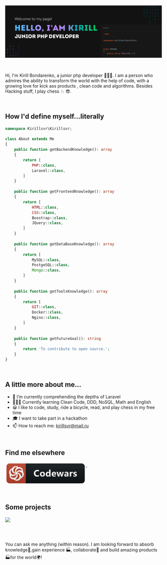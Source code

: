 ![Header](https://github.com/kirillsvr/kirillsvr/raw/master/assets/banner.jpg)

<br>

Hi, I'm Kirill Bondarenko, a junior php developer 👨🏻‍💻. I am a person who admires the ability to transform the world with the help of code, with a growing love for kick ass products , clean code and algorithms. Besides Hacking stuff, I play chess ♘ 😎.

<br>

## How I'd define myself...literally

```php
namespace Kirillsvr\Kirillsvr;

class About extends Me
{
    public function getBackendKnowledge(): array
    {
        return [
            PHP::class,
            Laravel::class,
        ]   
    }
    
    public function getFrontendKnowledge(): array
    {
        return [
            HTML::class,
            CSS::class,
            Boostrap::class,
            JQuery::class,
        ]   
    }
    
    public function getDataBaseKnowledge(): array
    {
        return [
            MySQL::class,
            PostgeSQL::class,
            Mongo::class,
        ]   
    }
    
    public function getToolsKnowledge(): array
    {
        return [
            GIT::class,
            Docker::class,
            Nginx::class,
        ]   
    }
    
    public function getFutureGoal(): string
    {
        return 'To contribute to open source.';
    }
}
```
<br>

## A little more about me...

- 🌱 I’m currently comprehending the depths of Laravel
- 👨🏽‍💻 Currently learning Clean Code, DDD, NoSQL, Math and English
- 😀 I like to code, study, ride a bicycle, read, and play chess in my free time
- 🎓 I want to take part in a hackathon
- 📫 How to reach me: kirillsvr@mail.ru

<br>

## Find me elsewhere
<p align="left">
  <a href="https://www.codewars.com/users/kirillsvr">
    <img src="https://raw.githubusercontent.com/AbhishekMaira10/AbhishekMaira10/master/Resources/svg/codewars.svg" alt="codewars" style="vertical-align:top; margin:4px">
  </a> &nbsp;&nbsp;&nbsp;
</p>

<br>

## Some projects

<a href="https://github.com/kirillsvr/Cooking-Blog" target="_blank">
  <img align="center" src="https://github-readme-stats.vercel.app/api/pin/?username=kirillsvr&repo=Cooking-Blog&title_color=ffa657&text_color=ffffff&icon_color=ff7b72&bg_color=161b22&hide_border=true" />
</a>

<br><br>

You can ask me anything (within reason). I am looking forward to absorb knowledge🧠,gain experience 🏭, collaborate🤝 and build amazing products 🏭for the world🌍!
